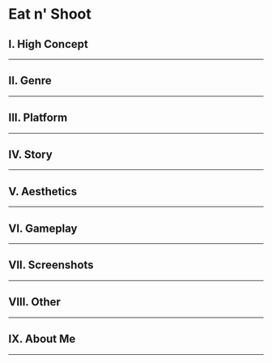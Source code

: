 # Eat n' Shoot

## I. High Concept

----

## II. Genre

----

## III. Platform

----

## IV. Story

----

## V. Aesthetics

----

## VI. Gameplay

----

## VII. Screenshots

----

## VIII. Other

----

## IX. About Me

----